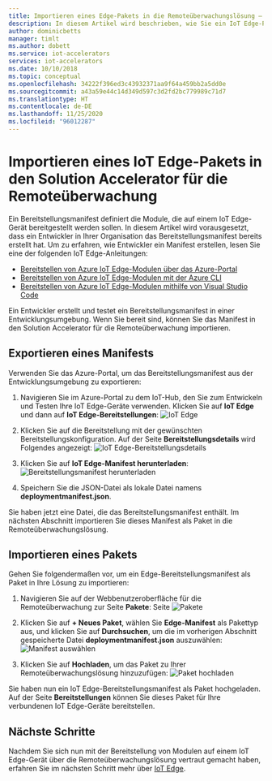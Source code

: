 ```yaml
---
title: Importieren eines Edge-Pakets in die Remoteüberwachungslösung – Azure | Microsoft-Dokumentation
description: In diesem Artikel wird beschrieben, wie Sie ein IoT Edge-Paket in den Solution Accelerator für die Remoteüberwachung importieren.
author: dominicbetts
manager: timlt
ms.author: dobett
ms.service: iot-accelerators
services: iot-accelerators
ms.date: 10/10/2018
ms.topic: conceptual
ms.openlocfilehash: 34222f396ed3c43932371aa9f64a459bb2a5dd0e
ms.sourcegitcommit: a43a59e44c14d349d597c3d2fd2bc779989c71d7
ms.translationtype: HT
ms.contentlocale: de-DE
ms.lasthandoff: 11/25/2020
ms.locfileid: "96012287"
---
```

# <a name="import-an-iot-edge-package-into-your-remote-monitoring-solution-accelerator"></a>Importieren eines IoT Edge-Pakets in den Solution Accelerator für die Remoteüberwachung

Ein Bereitstellungsmanifest definiert die Module, die auf einem IoT Edge-Gerät bereitgestellt werden sollen. In diesem Artikel wird vorausgesetzt, dass ein Entwickler in Ihrer Organisation das Bereitstellungsmanifest bereits erstellt hat. Um zu erfahren, wie Entwickler ein Manifest erstellen, lesen Sie eine der folgenden IoT Edge-Anleitungen:

- [Bereitstellen von Azure IoT Edge-Modulen über das Azure-Portal](../iot-edge/how-to-deploy-modules-portal.md)
- [Bereitstellen von Azure IoT Edge-Modulen mit der Azure CLI](../iot-edge/how-to-deploy-modules-cli.md)
- [Bereitstellen von Azure IoT Edge-Modulen mithilfe von Visual Studio Code](../iot-edge/how-to-deploy-modules-vscode.md)

Ein Entwickler erstellt und testet ein Bereitstellungsmanifest in einer Entwicklungsumgebung. Wenn Sie bereit sind, können Sie das Manifest in den Solution Accelerator für die Remoteüberwachung importieren.

## <a name="export-a-manifest"></a>Exportieren eines Manifests

Verwenden Sie das Azure-Portal, um das Bereitstellungsmanifest aus der Entwicklungsumgebung zu exportieren:

1. Navigieren Sie im Azure-Portal zu dem IoT-Hub, den Sie zum Entwickeln und Testen Ihre IoT Edge-Geräte verwenden. Klicken Sie auf **IoT Edge** und dann auf **IoT Edge-Bereitstellungen**: ![IoT Edge](media/iot-accelerators-remote-monitoring-import-edge-package/iotedge.png)

1. Klicken Sie auf die Bereitstellung mit der gewünschten Bereitstellungskonfiguration. Auf der Seite **Bereitstellungsdetails** wird Folgendes angezeigt: ![IoT Edge-Bereitstellungsdetails](media/iot-accelerators-remote-monitoring-import-edge-package/deploymentdetails.png)

1. Klicken Sie auf **IoT Edge-Manifest herunterladen**: ![Bereitstellungsmanifest herunterladen](media/iot-accelerators-remote-monitoring-import-edge-package/download.png)

1. Speichern Sie die JSON-Datei als lokale Datei namens **deploymentmanifest.json**.

Sie haben jetzt eine Datei, die das Bereitstellungsmanifest enthält. Im nächsten Abschnitt importieren Sie dieses Manifest als Paket in die Remoteüberwachungslösung.

## <a name="import-a-package"></a>Importieren eines Pakets

Gehen Sie folgendermaßen vor, um ein Edge-Bereitstellungsmanifest als Paket in Ihre Lösung zu importieren:

1. Navigieren Sie auf der Webbenutzeroberfläche für die Remoteüberwachung zur Seite **Pakete**: Seite ![Pakete](media/iot-accelerators-remote-monitoring-import-edge-package/packagespage.png)

1. Klicken Sie auf **+ Neues Paket**, wählen Sie **Edge-Manifest** als Pakettyp aus, und klicken Sie auf **Durchsuchen**, um die im vorherigen Abschnitt gespeicherte Datei **deploymentmanifest.json** auszuwählen: ![Manifest auswählen](media/iot-accelerators-remote-monitoring-import-edge-package/selectmanifest.png)

1. Klicken Sie auf **Hochladen**, um das Paket zu Ihrer Remoteüberwachungslösung hinzuzufügen: ![Paket hochladen](media/iot-accelerators-remote-monitoring-import-edge-package/uploadedpackage.png)

Sie haben nun ein IoT Edge-Bereitstellungsmanifest als Paket hochgeladen. Auf der Seite **Bereitstellungen** können Sie dieses Paket für Ihre verbundenen IoT Edge-Geräte bereitstellen.

## <a name="next-steps"></a>Nächste Schritte

Nachdem Sie sich nun mit der Bereitstellung von Modulen auf einem IoT Edge-Gerät über die Remoteüberwachungslösung vertraut gemacht haben, erfahren Sie im nächsten Schritt mehr über [IoT Edge](../iot-edge/about-iot-edge.md).
